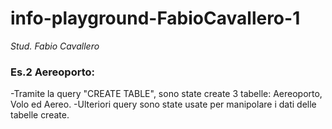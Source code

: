 # info-playground-FabioCavallero-1

_Stud. Fabio Cavallero_

### Es.2 Aereoporto:

-Tramite la query "CREATE TABLE", sono state create 3 tabelle: Aereoporto, Volo ed Aereo.
-Ulteriori query sono state usate per manipolare i dati delle tabelle create.